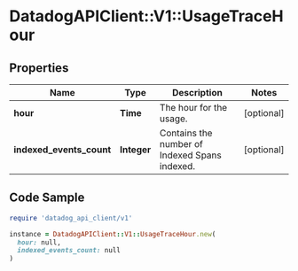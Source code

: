 # DatadogAPIClient::V1::UsageTraceHour

## Properties

| Name | Type | Description | Notes |
| ---- | ---- | ----------- | ----- |
| **hour** | **Time** | The hour for the usage. | [optional] |
| **indexed_events_count** | **Integer** | Contains the number of Indexed Spans indexed. | [optional] |

## Code Sample

```ruby
require 'datadog_api_client/v1'

instance = DatadogAPIClient::V1::UsageTraceHour.new(
  hour: null,
  indexed_events_count: null
)
```

